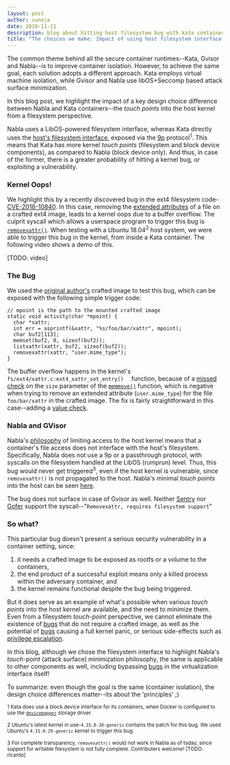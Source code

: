 ```yaml
---
layout: post
author: suneja
date: 2018-11-11
description: blog about hitting host filesystem bug with kata containers
title: "The choices we make: Impact of using host filesystem interface for secure containers"
---
```


The common theme behind all the secure container runtimes--Kata, Gvisor and Nabla--is to improve container isolation.
However, to achieve the same goal, each solution adopts a different approach. 
Kata employs virtual machine isolation, while Gvisor and Nabla use libOS+Seccomp based attack surface minimization.

In this blog post, we highlight the impact of a key design choice difference between Nabla and Kata containers--the *touch points* into the host kernel from a filesystem perspective.

Nabla uses a LibOS-powered filesystem interface, whereas Kata directly uses the [host's filesystem interface](https://github.com/kata-containers/documentation/blob/master/architecture.md#storage), exposed via the [9p](https://www.kernel.org/doc/Documentation/filesystems/9p.txt) protocol<sup>1</sup>.
This means that Kata has more kernel *touch points* (filesystem and block device components), as compared to Nabla (block device only).
And thus, in case of the former, there is a greater probability of hitting a kernel bug, or exploiting a vulnerability.


### Kernel Oops!
We highlight this by a recently discovered bug in the ext4 filesystem code- [CVE-2018-10840](https://cve.mitre.org/cgi-bin/cvename.cgi?name=CVE-2018-10840).
In this case, removing the [extended attributes](http://man7.org/linux/man-pages/man5/attr.5.html) of a file on a crafted ext4 image, leads to a kernel oops due to a buffer overflow.
The culprit syscall which allows a userspace program to trigger this bug is [`removexattr()`](http://man7.org/linux/man-pages/man2/removexattr.2.html).
When testing with a Ubuntu 18.04<sup>2</sup> host system, we were able to trigger this bug in the kernel, from inside a Kata container.
The following video shows a demo of this.

[TODO: video]


### The Bug
We used the [original author's](https://bugzilla.kernel.org/show_bug.cgi?id=199347) crafted image to test this bug, which can be exposed with the following simple trigger code:

```
// mpoint is the path to the mounted crafted image
static void activity(char *mpoint) {
  char *xattr;
  int err = asprintf(&xattr, "%s/foo/bar/xattr", mpoint);
  char buf2[113];
  memset(buf2, 0, sizeof(buf2));
  listxattr(xattr, buf2, sizeof(buf2));
  removexattr(xattr, "user.mime_type");
}
```
The buffer overflow happens in the kernel's `fs/ext4/xattr.c:ext4_xattr_set_entry() 
` function, because of a [missed check](https://elixir.bootlin.com/linux/v4.15/source/fs/ext4/xattr.c#L1671) on the `size` parameter of the [`memmove()`](http://man7.org/linux/man-pages/man3/memmove.3.html) function, which is negative when trying to remove an extended attribute (`user.mime_type`) for the file `foo/bar/xattr` in the crafted image. 
The fix is fairly straightforward in this case--adding a [value check](https://bugzilla.kernel.org/attachment.cgi?id=276147&action=diff).



### Nabla and GVisor
Nabla's [philosophy](https://nabla-containers.github.io/) of limiting access to the host kernel means that a container's file access does not interface with the host's filesystem.
Specifically, Nabla does not use a 9p or a passthrough protocol, with syscalls on the filesystem handled at the LibOS (rumprun) level.
Thus, this bug would never get triggered<sup>3</sup>, even if the host kernel is vulnerable, since `removexattr()` is not propagated to the host. 
Nabla's minimal *touch points* into the host can be seen [here](https://github.com/nabla-containers/solo5/blob/ukvm-linux-seccomp/ukvm/ukvm_hv_linux.c#L53-L106).

The bug does not surface in case of Gvisor as well.
Neither [Sentry](https://github.com/google/gvisor/blob/master/pkg/sentry/syscalls/linux/linux64.go#L239-L250) nor [Gofer](https://github.com/google/gvisor/blob/master/runsc/fsgofer/filter/config.go) support the syscall--"`Removexattr, requires filesystem support`"



### So what?
This particular bug doesn't present a serious security vulnerability in a container setting, since:
1. it needs a crafted image to be exposed as rootfs or a volume to the containers,
2. the end product of a successful exploit means only a killed process within the adversary container, and
3. the kernel remains functional despite the bug being triggered.

But it does serve as an example of what's possible when various *touch points* into the host kernel are available, and the need to minimize them. 
Even from a filesystem *touch-point* perspective, we cannot eliminate the existence of [bugs](https://groups.google.com/forum/#!msg/syzkaller/_8MZkKL2-QU/PA0q5XULEAAJ) that do not require a crafted image, as well as the potential of [bugs](https://bugzilla.kernel.org/show_bug.cgi?id=96971) causing a full kernel panic, or serious side-effects such as [privilege escalation](http://cve.mitre.org/cgi-bin/cvename.cgi?name=CVE-2015-1328).

In this blog, although we chose the filesystem interface to highlight Nabla's *touch-point* (attack surface) minimization philosophy, the same is applicable to other components as well, including bypassing [bugs](https://www.cvedetails.com/vulnerability-list/vendor_id-7506/Qemu.html) in the virtualization interface itself!

To summarize: even though the goal is the same (container isolation), the design choice differences matter--its about the 'principles' ;) 



<sup>1 Kata does use a block device interface for its containers, when Docker is configured to use the [`devicemapper`](https://docs.docker.com/storage/storagedriver/device-mapper-driver/) storage driver.

<sup>2 Ubuntu's latest kernel in use-`4.15.0-38-generic` contains the patch for this bug. We used Ubuntu's `4.15.0-29-generic` kernel to trigger this bug.

<sup>3 For complete transparency, `removexattr()` would not work in Nabla as of today, since support for writable filesystem is not fully complete. Contributers welcome! [TODO: ricardo]

